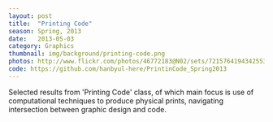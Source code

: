 ```yaml
---
layout: post
title:  "Printing Code"
season: Spring, 2013
date:   2013-05-03
category: Graphics
thumbnail: img/background/printing-code.png
photos: http://www.flickr.com/photos/46772183@N02/sets/72157641943425534/
code: https://github.com/hanbyul-here/PrintinCode_Spring2013
---
```


  Selected results from 'Printing Code' class, of which main focus is use of computational techniques to produce physical prints, navigating intersection between graphic design and code. 